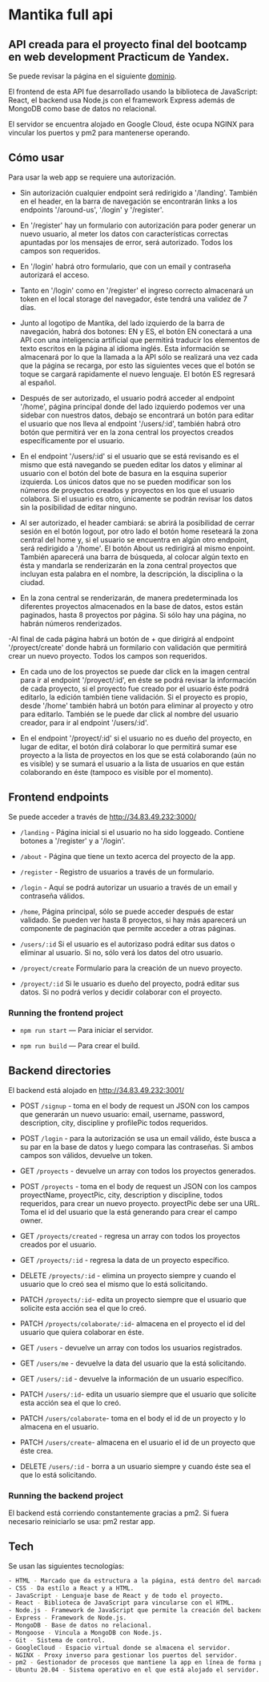 # Mantika full api

## API creada para el proyecto final del bootcamp en web development Practicum de Yandex.

Se puede revisar la página en el siguiente [dominio](http://34.83.49.232:3000/).

El frontend de esta API fue desarrollado usando la biblioteca de JavaScript: React, el backend usa Node.js con el framework Express además de MongoDB como base de datos no relacional.

El servidor se encuentra alojado en Google Cloud, éste ocupa NGINX para vincular los puertos y pm2 para mantenerse operando.

## Cómo usar

Para usar la web app se requiere una autorización.

- Sin autorización cualquier endpoint será redirigido a '/landing'. También en el header, en la barra de navegación se encontrarán links a los endpoints '/around-us', '/login' y '/register'.

- En '/register' hay un formulario con autorización para poder generar un nuevo usuario, al meter los datos con características correctas apuntadas por los mensajes de error, será autorizado. Todos los campos son requeridos.

- En '/login' habrá otro formulario, que con un email y contraseña autorizará el acceso.

- Tanto en '/login' como en '/register' el ingreso correcto almacenará un token en el local storage del navegador, éste tendrá una validez de 7 días.

- Junto al logotipo de Mantika, del lado izquierdo de la barra de navegación, habrá dos botones: EN y ES, el botón EN conectará a una API con una inteligencia artificial que permitirá traducir los elementos de texto escritos en la página al idioma inglés. Esta información se almacenará por lo que la llamada a la API sólo se realizará una vez cada que la página se recarga, por esto las siguientes veces que el botón se toque se cargará rapidamente el nuevo lenguaje. El botón ES regresará al español.

- Después de ser autorizado, el usuario podrá acceder al endpoint '/home', página principal donde del lado izquierdo podemos ver una sidebar con nuestros datos, debajo se encontrará un botón para editar el usuario que nos lleva al endpoint '/users/:id', también habrá otro botón que permitirá ver en la zona central los proyectos creados específicamente por el usuario.

- En el endpoint '/users/:id' si el usuario que se está revisando es el mismo que está navegando se pueden editar los datos y eliminar al usuario con el botón del bote de basura en la esquina superior izquierda. Los únicos datos que no se pueden modificar son los números de proyectos creados y proyectos en los que el usuario colabora. Si el usuario es otro, únicamente se podrán revisar los datos sin la posibilidad de editar ninguno.

- Al ser autorizado, el header cambiará: se abrirá la posibilidad de cerrar sesión en el botón logout, por otro lado el botón home reseteará la zona central del home y, si el usuario se encuentra en algún otro endpoint, será redirigido a '/home'. El botón About us redirigirá al mismo enpoint. También aparecerá una barra de búsqueda, al colocar algún texto en ésta y mandarla se renderizarán en la zona central proyectos que incluyan esta palabra en el nombre, la descripción, la disciplina o la ciudad.

- En la zona central se renderizarán, de manera predeterminada los diferentes proyectos almacenados en la base de datos, estos están paginados, hasta 8 proyectos por página. Si sólo hay una página, no habrán números renderizados.

-Al final de cada página habrá un botón de + que dirigirá al endpoint '/proyect/create' donde habrá un formilario con validación que permitirá crear un nuevo proyecto. Todos los campos son requeridos.

- En cada uno de los proyectos se puede dar click en la imagen central para ir al endpoint '/proyect/:id', en éste se podrá revisar la información de cada proyecto, si el proyecto fue creado por el usuario éste podrá editarlo, la edición también tiene validación. Si el proyecto es propio, desde '/home' también habrá un botón para eliminar al proyecto y otro para editarlo. También se le puede dar click al nombre del usuario creador, para ir al endpoint '/users/:id'.

- En el endpoint '/proyect/:id' si el usuario no es dueño del proyecto, en lugar de editar, el botón dirá colaborar lo que permitirá sumar ese proyecto a la lista de proyectos en los que se está colaborando (aún no es visible) y se sumará el usuario a la lista de usuarios en que están colaborando en éste (tampoco es visible por el momento).

## Frontend endpoints

Se puede acceder a través de http://34.83.49.232:3000/

- `/landing` - Página inicial si el usuario no ha sido loggeado. Contiene botones a '/register' y a '/login'.

- `/about` - Página que tiene un texto acerca del proyecto de la app.

- `/register` - Registro de usuarios a través de un formulario.

- `/login` - Aquí se podrá autorizar un usuario a través de un email y contraseña válidos.

- `/home`, Página principal, sólo se puede acceder después de estar validado. Se pueden ver hasta 8 proyectos, si hay más aparecerá un componente de paginación que permite acceder a otras páginas.

- `/users/:id` Si el usuario es el autorizaso podrá editar sus datos o eliminar al usuario. Si no, sólo verá los datos del otro usuario.

- `/proyect/create` Formulario para la creación de un nuevo proyecto.

- `/proyect/:id` Si le usuario es dueño del proyecto, podrá editar sus datos. Si no podrá verlos y decidir colaborar con el proyecto.

### Running the frontend project

- `npm run start` — Para iniciar el servidor.

- `npm run build` — Para crear el build.

## Backend directories

El backend está alojado en http://34.83.49.232:3001/

- POST `/signup` - toma en el body de request un JSON con los campos que generarán un nuevo usuario: email, username, password, description, city, discipline y profilePic todos requeridos.

- POST `/login` - para la autorización se usa un email válido, éste busca a su par en la base de datos y luego compara las contraseñas. Si ambos campos son válidos, devuelve un token.

- GET `/proyects` - devuelve un array con todos los proyectos generados.

- POST `/proyects` - toma en el body de request un JSON con los campos proyectName, proyectPic, city, description y discipline, todos requeridos, para crear un nuevo proyecto. proyectPic debe ser una URL. Toma el id del usuario que la está generando para crear el campo owner.

- GET `/proyects/created` - regresa un array con todos los proyectos creados por el usuario.

- GET `/proyects/:id` - regresa la data de un proyecto específico.

- DELETE `/proyects/:id` - elimina un proyecto siempre y cuando el usuario que lo creó sea el mismo que lo está solicitando.

- PATCH `/proyects/:id`- edita un proyecto siempre que el usuario que solicite esta acción sea el que lo creó.

- PATCH `/proyects/colaborate/:id`- almacena en el proyecto el id del usuario que quiera colaborar en éste.

- GET `/users` - devuelve un array con todos los usuarios registrados.

- GET `/users/me` - devuelve la data del usuario que la está solicitando.

- GET `/users/:id` - devuelve la información de un usuario específico.

- PATCH `/users/:id`- edita un usuario siempre que el usuario que solicite esta acción sea el que lo creó.

- PATCH `/users/colaborate`- toma en el body el id de un proyecto y lo almacena en el usuario.

- PATCH `/users/create`- almacena en el usuario el id de un proyecto que éste crea.

- DELETE `/users/:id` - borra a un usuario siempre y cuando éste sea el que lo está solicitando.

### Running the backend project

El backend está corriendo constantemente gracias a pm2.
Si fuera necesario reiniciarlo se usa: pm2 restar app.

## Tech

Se usan las siguientes tecnologías:

```sh
- HTML - Marcado que da estructura a la página, está dentro del marcado jsx de React.
- CSS - Da estílo a React y a HTML.
- JavaScript - Lenguaje base de React y de todo el proyecto.
- React - Biblioteca de JavaScript para vincularse con el HTML.
- Node.js - Framework de JavaScript que permite la creación del backend.
- Express - Framework de Node.js.
- MongoDB - Base de datos no relacional.
- Mongoose - Vincula a MongoDB con Node.js.
- Git - Sistema de control.
- GoogleCloud - Espacio virtual donde se almacena el servidor.
- NGINX - Proxy inverso para gestionar los puertos del servidor.
- pm2 - Gestionador de procesos que mantiene la app en línea de forma perpetua.
- Ubuntu 20.04 - Sistema operativo en el que está alojado el servidor.
```
